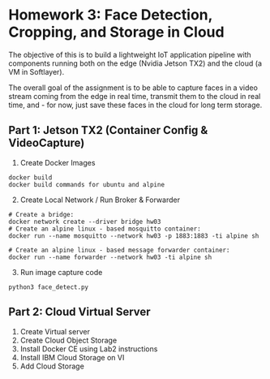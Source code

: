 # Homework 3: Face Detection, Cropping, and Storage in Cloud
The objective of this is to build a lightweight IoT application pipeline with components running both on the edge (Nvidia Jetson TX2) and the cloud (a VM in Softlayer).

The overall goal of the assignment is to be able to capture faces in a video stream coming from the edge in real time, transmit them to the cloud in real time, and - for now, just save these faces in the cloud for long term storage.

## Part 1: Jetson TX2 (Container Config & VideoCapture)
1. Create Docker Images

```
docker build
docker build commands for ubuntu and alpine
```

2. Create Local Network / Run Broker & Forwarder

```
# Create a bridge:
docker network create --driver bridge hw03
# Create an alpine linux - based mosquitto container:
docker run --name mosquitto --network hw03 -p 1883:1883 -ti alpine sh

# Create an alpine linux - based message forwarder container:
docker run --name forwarder --network hw03 -ti alpine sh
```

3. Run image capture code
```
python3 face_detect.py
```
## Part 2: Cloud Virtual Server
1. Create Virtual server
2. Create Cloud Object Storage
3. Install Docker CE using Lab2 instructions
4. Install IBM Cloud Storage on VI
5. Add Cloud Storage
